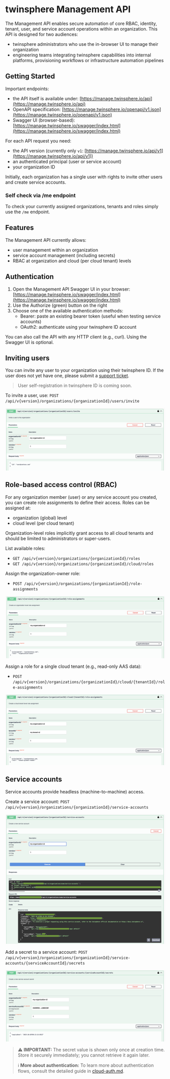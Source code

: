 <!-- markdown-link-check-disable -->
# twinsphere Management API

The Management API enables secure automation of core RBAC, identity, tenant, user, and service account operations
within an organization. This API is designed for two audiences:

- twinsphere administrators who use the in-browser UI to manage their organization
- engineering teams integrating twinsphere capabilities into internal platforms, provisioning workflows
or infrastructure automation pipelines

## Getting Started

Important endpoints:

- the API itself is available under: [https://manage.twinsphere.io/api](https://manage.twinsphere.io/api)
- OpenAPI specification: [https://manage.twinsphere.io/openapi/v1.json](https://manage.twinsphere.io/openapi/v1.json)
- Swagger UI (browser-based): [https://manage.twinsphere.io/swagger/index.html](https://manage.twinsphere.io/swagger/index.html)

For each API request you need:

- the API version (currently only `v1`: [https://manage.twinsphere.io/api/v1](https://manage.twinsphere.io/api/v1))
- an authenticated principal (user or service account)
- your organization ID

Initially, each organization has a single user with rights to invite other users and create service accounts.

### Self check via /me endpoint

To check your currently assigned organizations, tenants and roles simply use the `/me` endpoint.

## Features

The Management API currently allows:

- user management within an organization
- service account management (including secrets)
- RBAC at organization and cloud (per cloud tenant) levels

## Authentication

1. Open the Management API Swagger UI in your browser: [https://manage.twinsphere.io/swagger/index.html](https://manage.twinsphere.io/swagger/index.html)
2. Use the Authorize (green) button on the right
3. Choose one of the available authentication methods:
    - Bearer: paste an existing bearer token (useful when testing service accounts)
    - OAuth2: authenticate using your twinsphere ID account

You can also call the API with any HTTP client (e.g., curl). Using the Swagger UI is optional.

## Inviting users

You can invite any user to your organization using their twinsphere ID.
If the user does not yet have one, please submit a [support ticket](contact.md).

> User self-registration in twinsphere ID is coming soon.

To invite a user, use: `POST /api/v{version}/organizations/{organizationId}/users/invite`

![Swagger UI: Invite User](img/manage_user_invite.png)

## Role-based access control (RBAC)

For any organization member (user) or any service account you created, you can create role assignments
to define their access. Roles can be assigned at:

- organization (global) level
- cloud level (per cloud tenant)

Organization-level roles implicitly grant access to all cloud tenants and should be limited
to administrators or super-users.

List available roles:

- `GET /api/v{version}/organizations/{organizationId}/roles`
- `GET /api/v{version}/organizations/{organizationId}/cloud/roles`

Assign the organization-owner role:

- `POST /api/v{version}/organizations/{organizationId}/role-assignments`

![Swagger UI: Assign Role (organization level)](img/manage_role_assignment_org.png)

Assign a role for a single cloud tenant (e.g., read-only AAS data):

- `POST /api/v{version}/organizations/{organizationId}/cloud/{tenantId}/role-assignments`

![Swagger UI: Assign Role (cloud level)](img/manage_role_assignment_cloud.png)

## Service accounts

Service accounts provide headless (machine-to-machine) access.

Create a service account:
`POST /api/v{version}/organizations/{organizationId}/service-accounts`

![Swagger UI: Create service account](img/manage_service_account_create.png)

Add a secret to a service account:
`POST /api/v{version}/organizations/{organizationId}/service-accounts/{serviceAccountId}/secrets`

![Swagger UI: Create service account secret](img/manage_service_account_create_secret.png)

> ⚠️ **IMPORTANT:** The secret value is shown only once at creation time.
> Store it securely immediately; you cannot retrieve it again later.
>
> ℹ️ **More about authentication:** To learn more about authentication flows,
> consult the detailed guide in [cloud-auth.md](cloud-auth.md).
<!-- markdown-link-check-enable -->
